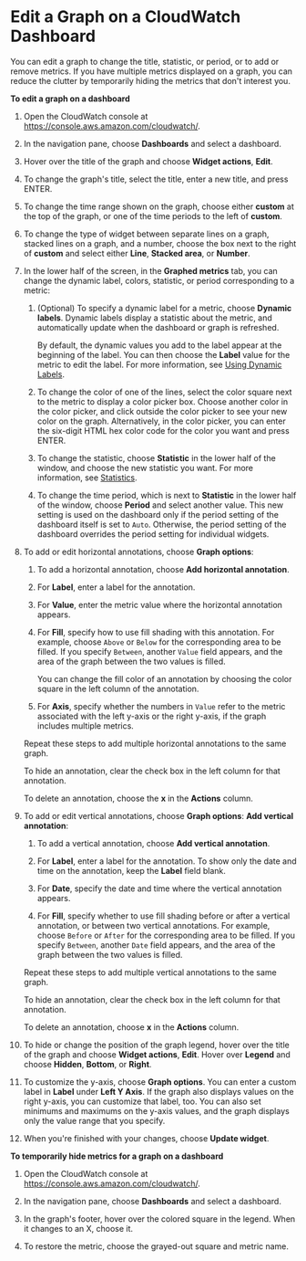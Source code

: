 # Edit a Graph on a CloudWatch Dashboard<a name="edit_graph_dashboard"></a>

You can edit a graph to change the title, statistic, or period, or to add or remove metrics\. If you have multiple metrics displayed on a graph, you can reduce the clutter by temporarily hiding the metrics that don't interest you\.

**To edit a graph on a dashboard**

1. Open the CloudWatch console at [https://console\.aws\.amazon\.com/cloudwatch/](https://console.aws.amazon.com/cloudwatch/)\.

1. In the navigation pane, choose **Dashboards** and select a dashboard\.

1. Hover over the title of the graph and choose **Widget actions**, **Edit**\.

1. To change the graph's title, select the title, enter a new title, and press ENTER\.

1. To change the time range shown on the graph, choose either **custom** at the top of the graph, or one of the time periods to the left of **custom**\.

1. To change the type of widget between separate lines on a graph, stacked lines on a graph, and a number, choose the box next to the right of **custom** and select either **Line**, **Stacked area**, or **Number**\.

1. In the lower half of the screen, in the **Graphed metrics** tab, you can change the dynamic label, colors, statistic, or period corresponding to a metric:

   1. \(Optional\) To specify a dynamic label for a metric, choose **Dynamic labels**\. Dynamic labels display a statistic about the metric, and automatically update when the dashboard or graph is refreshed\. 

      By default, the dynamic values you add to the label appear at the beginning of the label\. You can then choose the **Label** value for the metric to edit the label\. For more information, see [Using Dynamic Labels](graph-dynamic-labels.md)\.

   1. To change the color of one of the lines, select the color square next to the metric to display a color picker box\. Choose another color in the color picker, and click outside the color picker to see your new color on the graph\. Alternatively, in the color picker, you can enter the six\-digit HTML hex color code for the color you want and press ENTER\.

   1. To change the statistic, choose **Statistic** in the lower half of the window, and choose the new statistic you want\. For more information, see [Statistics](cloudwatch_concepts.md#Statistic)\.

   1. To change the time period, which is next to **Statistic** in the lower half of the window, choose **Period** and select another value\. This new setting is used on the dashboard only if the period setting of the dashboard itself is set to `Auto`\. Otherwise, the period setting of the dashboard overrides the period setting for individual widgets\.

1. To add or edit horizontal annotations, choose **Graph options**:

   1. To add a horizontal annotation, choose **Add horizontal annotation**\.

   1. For **Label**, enter a label for the annotation\.

   1. For **Value**, enter the metric value where the horizontal annotation appears\.

   1. For **Fill**, specify how to use fill shading with this annotation\. For example, choose `Above` or `Below` for the corresponding area to be filled\. If you specify `Between`, another `Value` field appears, and the area of the graph between the two values is filled\.

      You can change the fill color of an annotation by choosing the color square in the left column of the annotation\. 

   1. For **Axis**, specify whether the numbers in `Value` refer to the metric associated with the left y\-axis or the right y\-axis, if the graph includes multiple metrics\.

   Repeat these steps to add multiple horizontal annotations to the same graph\.

   To hide an annotation, clear the check box in the left column for that annotation\.

   To delete an annotation, choose the **x** in the **Actions** column\.

1. To add or edit vertical annotations, choose **Graph options**: **Add vertical annotation**:

   1. To add a vertical annotation, choose **Add vertical annotation**\.

   1. For **Label**, enter a label for the annotation\. To show only the date and time on the annotation, keep the **Label** field blank\.

   1. For **Date**, specify the date and time where the vertical annotation appears\.

   1. For **Fill**, specify whether to use fill shading before or after a vertical annotation, or between two vertical annotations\. For example, choose `Before` or `After` for the corresponding area to be filled\. If you specify `Between`, another `Date` field appears, and the area of the graph between the two values is filled\.

   Repeat these steps to add multiple vertical annotations to the same graph\.

   To hide an annotation, clear the check box in the left column for that annotation\.

   To delete an annotation, choose **x** in the **Actions** column\.

1. To hide or change the position of the graph legend, hover over the title of the graph and choose **Widget actions**, **Edit**\. Hover over **Legend** and choose **Hidden**, **Bottom**, or **Right**\.

1. To customize the y\-axis, choose **Graph options**\. You can enter a custom label in **Label** under **Left Y Axis**\. If the graph also displays values on the right y\-axis, you can customize that label, too\. You can also set minimums and maximums on the y\-axis values, and the graph displays only the value range that you specify\.

1. When you're finished with your changes, choose **Update widget**\.

**To temporarily hide metrics for a graph on a dashboard**

1. Open the CloudWatch console at [https://console\.aws\.amazon\.com/cloudwatch/](https://console.aws.amazon.com/cloudwatch/)\.

1. In the navigation pane, choose **Dashboards** and select a dashboard\.

1. In the graph's footer, hover over the colored square in the legend\. When it changes to an X, choose it\.

1. To restore the metric, choose the grayed\-out square and metric name\.